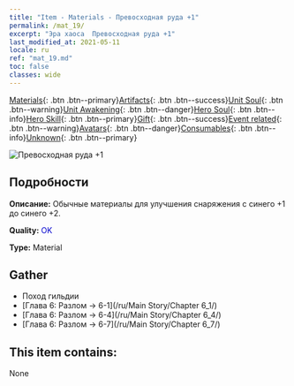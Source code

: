 ```yaml
---
title: "Item - Materials - Превосходная руда +1"
permalink: /mat_19/
excerpt: "Эра хаоса  Превосходная руда +1"
last_modified_at: 2021-05-11
locale: ru
ref: "mat_19.md"
toc: false
classes: wide
---
```

 [Materials](/ItemsRU/){: .btn .btn--primary}[Artifacts](/ItemsRU/Artifacts/){: .btn .btn--success}[Unit Soul](/ItemsRU/UnitSoul/){: .btn .btn--warning}[Unit Awakening](/ItemsRU/UnitAwakening/){: .btn .btn--danger}[Hero Soul](/ItemsRU/HeroSoul/){: .btn .btn--info}[Hero Skill](/ItemsRU/HeroSkill/){: .btn .btn--primary}[Gift](/ItemsRU/Gift/){: .btn .btn--success}[Event related](/ItemsRU/Events/){: .btn .btn--warning}[Avatars](/ItemsRU/Avatars/){: .btn .btn--danger}[Consumables](/ItemsRU/Consumables/){: .btn .btn--info}[Unknown](/ItemsRU/Unknown/){: .btn .btn--primary}

 ![Превосходная руда +1](/images/t/i_cailiao_kuangshi1.png)

## Подробности
 **Описание:** Обычные материалы для улучшения снаряжения c синего +1 до синего +2.

 **Quality:** <span style="color: #0000CD">OK</span>

 **Type:** Material

## Gather

*    Поход гильдии 
*    [Глава 6: Разлом -> 6-1](/ru/Main Story/Chapter 6_1/) 
*    [Глава 6: Разлом -> 6-4](/ru/Main Story/Chapter 6_4/) 
*    [Глава 6: Разлом -> 6-7](/ru/Main Story/Chapter 6_7/) 

## This item contains:

  None

